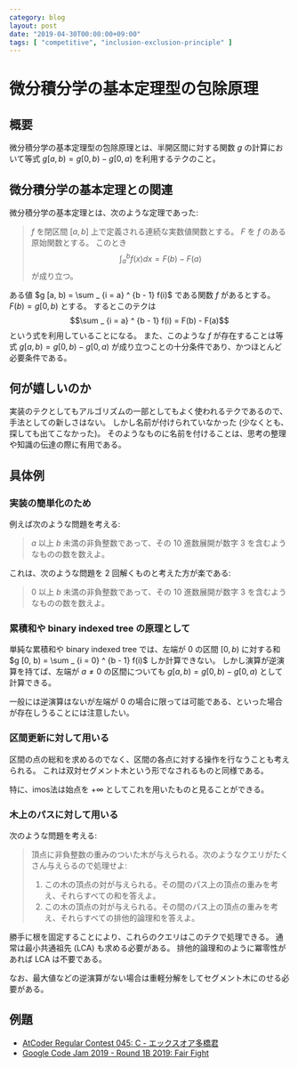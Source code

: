 ```yaml
---
category: blog
layout: post
date: "2019-04-30T00:00:00+09:00"
tags: [ "competitive", "inclusion-exclusion-principle" ]
---
```


# 微分積分学の基本定理型の包除原理

## 概要

微分積分学の基本定理型の包除原理とは、半開区間に対する関数 $g$ の計算において等式 $g [a, b) = g [0, b) - g [0, a)$ を利用するテクのこと。

## 微分積分学の基本定理との関連

微分積分学の基本定理とは、次のような定理であった:

>   $f$ を閉区間 $[a, b]$ 上で定義される連続な実数値関数とする。
    $F$ を $f$ のある原始関数とする。
    このとき $$\int _ a ^ b f(x) dx = F(b) - F(a)$$ が成り立つ。

ある値 $g [a, b) = \sum _ {i = a} ^ {b - 1} f(i)$ である関数 $f$ があるとする。
$F(b) = g [0, b)$ とする。
するとこのテクは $$\sum _ {i = a} ^ {b - 1} f(i) = F(b) - F(a)$$ という式を利用していることになる。
また、このような $f$ が存在することは等式 $g [a, b) = g [0, b) - g [0, a)$ が成り立つことの十分条件であり、かつほとんど必要条件である。

## 何が嬉しいのか

実装のテクとしてもアルゴリズムの一部としてもよく使われるテクであるので、手法としての新しさはない。
しかし名前が付けられていなかった (少なくとも、探しても出てこなかった)。
そのようなものに名前を付けることは、思考の整理や知識の伝達の際に有用である。

## 具体例

### 実装の簡単化のため

例えば次のような問題を考える:

>   $a$ 以上 $b$ 未満の非負整数であって、その $10$ 進数展開が数字 $3$ を含むようなものの数を数えよ。

これは、次のような問題を $2$ 回解くものと考えた方が楽である:

>   $0$ 以上 $b$ 未満の非負整数であって、その $10$ 進数展開が数字 $3$ を含むようなものの数を数えよ。

### 累積和や binary indexed tree の原理として

単純な累積和や binary indexed tree では、左端が $0$ の区間 $[0, b)$ に対する和 $g [0, b) = \sum _ {i = 0} ^ {b - 1} f(i)$ しか計算できない。
しかし演算が逆演算を持てば、左端が $a \ne 0$ の区間についても $g [a, b) = g [0, b) - g [0, a)$ として計算できる。

一般には逆演算はないが左端が $0$ の場合に限っては可能である、といった場合が存在しうることには注意したい。

### 区間更新に対して用いる

区間の点の総和を求めるのでなく、区間の各点に対する操作を行なうことも考えられる。
これは双対セグメント木という形でなされるものと同様である。

特に、imos法は始点を $+ \infty$ としてこれを用いたものと見ることができる。

### 木上のパスに対して用いる

次のような問題を考える:

>   頂点に非負整数の重みのついた木が与えられる。次のようなクエリがたくさん与えらるので処理せよ:
>
>   1.  この木の頂点の対が与えられる。その間のパス上の頂点の重みを考え、それらすべての和を答えよ。
>   2.  この木の頂点の対が与えられる。その間のパス上の頂点の重みを考え、それらすべての排他的論理和を答えよ。

勝手に根を固定することにより、これらのクエリはこのテクで処理できる。
通常は最小共通祖先 (LCA) も求める必要がある。
排他的論理和のように冪零性があれば LCA は不要である。

なお、最大値などの逆演算がない場合は重軽分解をしてセグメント木にのせる必要がある。

## 例題

-   [AtCoder Regular Contest 045: C - エックスオア多橋君](https://atcoder.jp/contests/arc045/tasks/arc045_c)
-   [Google Code Jam 2019 - Round 1B 2019: Fair Fight](https://codingcompetitions.withgoogle.com/codejam/round/0000000000051706/0000000000122838)
